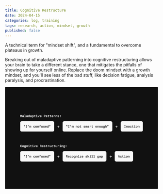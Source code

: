 ```yaml
---
title: Cognitive Restructure
date: 2024-04-15
categories: log, training
tags: research, action, mindset, growth
published: false
---
```


A technical term for "mindset shift", and a fundamental to overcome plateaus in growth.

Breaking out of maladaptive patterning into cognitive restructuring allows your brain to take a different stance, one that mitigates the pitfalls of showing up for yourself online. Replace the doom mindset with a growth mindset, and you'll see less of the bad stuff, like decision fatigue, analysis paralysis, and procrastination.

![](/assets/images/skill-gap.jpg)
